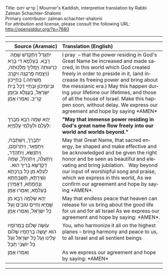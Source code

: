 <html>
<head></head>
<body>
Title: קדיש יתום | Mourner's Ḳaddish, interpretive translation by Rabbi Zalman Schachter-Shalomi<br />
Primary contributor: zalman.schachter-shalomi<br />
For attribution and license, please consult the following URL: <a href="http://opensiddur.org/?p=7680">http://opensiddur.org/?p=7680</a>
<p />
<hr />

<table style="margin-left: auto;margin-right: auto;" class="draggable">
<thead><tr><th id="x" style="text-align: right;">Source (Aramaic)</th><th style="text-align: left;">Translation (English)</th></tr></thead>
<tbody>
<tr>
<td style="vertical-align:top;">
<div class="liturgy" lang="he">
&nbsp;
יִתְגַּדַּל 
וְיִתְקַדַּשׁ 
שְׁמֵהּ רַבָּא.
בְּעָלְמָא דִּי 
בְרָא כִרְעוּתֵהּ 
וְיַמְלִיךְ מַלְכוּתֵהּ,
(וְיַצְמַח פֻּרְקָנֵהּ
וִיקָרֵב מְשִׁיחֵהּ.)
בְּחַיֵּיכוֺן 
וּבְיוֹמֵיכוֹן 
וּבְחַיֵּי 
דְכָל בֵּית יִשְׂרָאֵל,
בַּעֲגָלָא וּבִזְמַן קָרִיב.
וְאִמְרוּ 
אָמֵן׃  
</span></div></td>
 
<td style="vertical-align:top;">
<div class="english" lang="en">
I pray  –
that the power residing
in God's Great Name
be increased and made sacred,
in this world
which God created freely
in order to preside in it,
(and increase its freeing power
and bring about the messianic era.)
May this happen
during your lifetime
our lifetimes,
and those of all the house of Israel.
Make this happen soon, without delay.
We express our agreement and hope
by saying *AMEN*
</div></td></tr>


<tr><td style="vertical-align:top;">
<div class="liturgy" lang="he">
יְהֵא 
שְׁמֵהּ רַבָּא 
מְבָרַךְ 
לְעָלַם 
וּלְעָלְמֵי עָלְמַיָּא:
</span></div></td>
 
<td style="vertical-align:top;">
<div class="english" lang="en">
<strong>"May that immense power
residing in God's great name
flow freely
into our world
and worlds beyond."</strong>
</div></td></tr>


<tr><td style="vertical-align:top;">
<div class="liturgy" lang="he">
יִתְבָּרַךְ,
 וְיִשְׁתַּבַּח,
 וְיִתְפָּאֵר,
 וְיִתְרוֹמֵם,
 וְיִתְנַשּׂא,
 וְיִתְהַדָּר,
 וְיִתְעַלֶּה,
 וְיִתְהַלָּל,
שְׁמֵהּ דְקֻדְשָׁא בְּרִיךְ הוּא.
&nbsp;
לְעֵלָּא מִן כָּל 
בִּרְכָתָא וְשִׁירָתָא,
 תֻּשְׁבְּחָתָא וְנֶחֱמָתָא,
 דַּאֲמִירָן בְּעָלְמָא,
 וְאִמְרוּ 
אָמֵן׃ 
</span></div></td>
 
<td style="vertical-align:top;">
<div class="english" lang="en">
May that Great Name,
that sacred energy,
be shaped
and make effective
and be acknowledged
and be given the right honor
and be seen as beautiful
and elevating
and bring jubilation.
&nbsp;
Way beyond
our input
of worshipful song and praise,
which we express in this world,
As we confirm our agreement and hope
by saying *AMEN*.
</div></td></tr>


<tr><td style="vertical-align:top;">
<div class="liturgy" lang="he">
יְהֵא שְׁלָמָה 
רַבָּא מִן שְׁמַיָּא 
וְחַיִּים טוֹבִים  
וְעַל כָּל יִשְֹרָאֵל, 
וְאִמְרוּ 
אָמֵן׃
</span></div></td>
 
<td style="vertical-align:top;">
<div class="english" lang="en">
May that endless peace
that heaven can release for us
bring about the good life
for us and for all Israel
As we express our agreement and hope
by saying: *AMEN*.
</div></td></tr>


<tr><td style="vertical-align:top;">
<div class="liturgy" lang="he">
עוֹשֶׂה שָׁלוֹם 
בִּמְרוֹמָיו
 הוּא יַעֲשֶׂה בְּרַחֲמָיו שָׁלוֹם עָלֵינוּ
 וְעַל כָּל יִשְׂרָאֵל וְעַל כָּל יוֺשְׁבֵי תֵבֶל
</span></div></td>
 
<td style="vertical-align:top;">
<div class="english" lang="en">
You, who harmonize it all
on the highest planes –
bring harmony and peace to us,
to all Israel and all sentient beings
</div></td></tr>


<tr><td style="vertical-align:top;">
<div class="liturgy" lang="he">
וְאִמְרוּ 
אָמֵן׃
</span></div></td>
 
<td style="vertical-align:top;">
<div class="english" lang="en">
As we express our agreement and hope
by saying: *AMEN*
</td></tr>
</tbody></table>

<hr />

&nbsp;
</body>
</html>